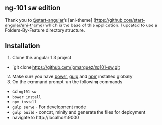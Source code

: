 ## ng-101 sw edition
Thank you to [@start-angular](https://github.com/start-angular)'s [ani-theme] (https://github.com/start-angular/ani-theme) which is the base of this application. I updated to use a Folders-By-Feature directory structure.

## Installation
1. Clone this angular 1.3 project
- `git clone https://github.com/jomarquez/ng101-sw.git
2. Make sure you have [bower](http://bower.io/), [gulp](https://www.npmjs.com/package/gulp) and  [npm](https://www.npmjs.org/) installed globally
3. On the command prompt run the following commands
- cd `ng101-sw`
- `bower install`
- `npm install`
- `gulp serve` - For development mode
- `gulp build` - concat, minify and generate the files for deployment
- navigate to http://localhost:9000
